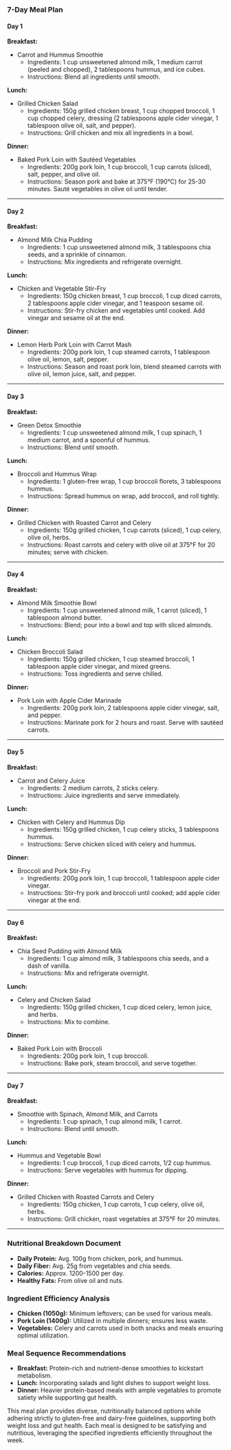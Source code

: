 ### 7-Day Meal Plan 

#### Day 1
**Breakfast:**  
- Carrot and Hummus Smoothie  
  - Ingredients: 1 cup unsweetened almond milk, 1 medium carrot (peeled and chopped), 2 tablespoons hummus, and ice cubes.  
  - Instructions: Blend all ingredients until smooth.  

**Lunch:**  
- Grilled Chicken Salad  
  - Ingredients: 150g grilled chicken breast, 1 cup chopped broccoli, 1 cup chopped celery, dressing (2 tablespoons apple cider vinegar, 1 tablespoon olive oil, salt, and pepper).  
  - Instructions: Grill chicken and mix all ingredients in a bowl.  

**Dinner:**  
- Baked Pork Loin with Sautéed Vegetables  
  - Ingredients: 200g pork loin, 1 cup broccoli, 1 cup carrots (sliced), salt, pepper, and olive oil.  
  - Instructions: Season pork and bake at 375°F (190°C) for 25-30 minutes. Sauté vegetables in olive oil until tender.  

---

#### Day 2
**Breakfast:**  
- Almond Milk Chia Pudding  
  - Ingredients: 1 cup unsweetened almond milk, 3 tablespoons chia seeds, and a sprinkle of cinnamon.  
  - Instructions: Mix ingredients and refrigerate overnight.  

**Lunch:**  
- Chicken and Vegetable Stir-Fry  
  - Ingredients: 150g chicken breast, 1 cup broccoli, 1 cup diced carrots, 2 tablespoons apple cider vinegar, and 1 teaspoon sesame oil.  
  - Instructions: Stir-fry chicken and vegetables until cooked. Add vinegar and sesame oil at the end.  

**Dinner:**  
- Lemon Herb Pork Loin with Carrot Mash  
  - Ingredients: 200g pork loin, 1 cup steamed carrots, 1 tablespoon olive oil, lemon, salt, pepper.  
  - Instructions: Season and roast pork loin, blend steamed carrots with olive oil, lemon juice, salt, and pepper.  

---

#### Day 3
**Breakfast:**  
- Green Detox Smoothie  
  - Ingredients: 1 cup unsweetened almond milk, 1 cup spinach, 1 medium carrot, and a spoonful of hummus.  
  - Instructions: Blend until smooth.  

**Lunch:**  
- Broccoli and Hummus Wrap  
  - Ingredients: 1 gluten-free wrap, 1 cup broccoli florets, 3 tablespoons hummus.  
  - Instructions: Spread hummus on wrap, add broccoli, and roll tightly.  

**Dinner:**  
- Grilled Chicken with Roasted Carrot and Celery  
  - Ingredients: 150g grilled chicken, 1 cup carrots (sliced), 1 cup celery, olive oil, herbs.  
  - Instructions: Roast carrots and celery with olive oil at 375°F for 20 minutes; serve with chicken.  

---

#### Day 4
**Breakfast:**  
- Almond Milk Smoothie Bowl  
  - Ingredients: 1 cup unsweetened almond milk, 1 carrot (sliced), 1 tablespoon almond butter.  
  - Instructions: Blend; pour into a bowl and top with sliced almonds.  

**Lunch:**  
- Chicken Broccoli Salad  
  - Ingredients: 150g grilled chicken, 1 cup steamed broccoli, 1 tablespoon apple cider vinegar, and mixed greens.  
  - Instructions: Toss ingredients and serve chilled.  

**Dinner:**  
- Pork Loin with Apple Cider Marinade  
  - Ingredients: 200g pork loin, 2 tablespoons apple cider vinegar, salt, and pepper.  
  - Instructions: Marinate pork for 2 hours and roast. Serve with sautéed carrots.  

---

#### Day 5
**Breakfast:**  
- Carrot and Celery Juice  
  - Ingredients: 2 medium carrots, 2 sticks celery.  
  - Instructions: Juice ingredients and serve immediately.  

**Lunch:**  
- Chicken with Celery and Hummus Dip  
  - Ingredients: 150g grilled chicken, 1 cup celery sticks, 3 tablespoons hummus.  
  - Instructions: Serve chicken sliced with celery and hummus.  

**Dinner:**  
- Broccoli and Pork Stir-Fry  
  - Ingredients: 200g pork loin, 1 cup broccoli, 1 tablespoon apple cider vinegar.  
  - Instructions: Stir-fry pork and broccoli until cooked; add apple cider vinegar at the end.  

---

#### Day 6
**Breakfast:**  
- Chia Seed Pudding with Almond Milk  
  - Ingredients: 1 cup almond milk, 3 tablespoons chia seeds, and a dash of vanilla.  
  - Instructions: Mix and refrigerate overnight.  

**Lunch:**  
- Celery and Chicken Salad  
  - Ingredients: 150g grilled chicken, 1 cup diced celery, lemon juice, and herbs.  
  - Instructions: Mix to combine.  

**Dinner:**  
- Baked Pork Loin with Broccoli  
  - Ingredients: 200g pork loin, 1 cup broccoli.  
  - Instructions: Bake pork, steam broccoli, and serve together.  

---

#### Day 7
**Breakfast:**  
- Smoothie with Spinach, Almond Milk, and Carrots  
  - Ingredients: 1 cup spinach, 1 cup almond milk, 1 carrot.  
  - Instructions: Blend until smooth.  

**Lunch:**  
- Hummus and Vegetable Bowl  
  - Ingredients: 1 cup broccoli, 1 cup diced carrots, 1/2 cup hummus.  
  - Instructions: Serve vegetables with hummus for dipping.  

**Dinner:**  
- Grilled Chicken with Roasted Carrots and Celery  
  - Ingredients: 150g chicken, 1 cup carrots, 1 cup celery, olive oil, herbs.  
  - Instructions: Grill chicken, roast vegetables at 375°F for 20 minutes.  

---

### Nutritional Breakdown Document
- **Daily Protein:** Avg. 100g from chicken, pork, and hummus.
- **Daily Fiber:** Avg. 25g from vegetables and chia seeds.
- **Calories:** Approx. 1200-1500 per day.
- **Healthy Fats:** From olive oil and nuts.

### Ingredient Efficiency Analysis
- **Chicken (1050g):** Minimum leftovers; can be used for various meals.  
- **Pork Loin (1400g):** Utilized in multiple dinners; ensures less waste.  
- **Vegetables:** Celery and carrots used in both snacks and meals ensuring optimal utilization.

### Meal Sequence Recommendations
- **Breakfast:** Protein-rich and nutrient-dense smoothies to kickstart metabolism.
- **Lunch:** Incorporating salads and light dishes to support weight loss.
- **Dinner:** Heavier protein-based meals with ample vegetables to promote satiety while supporting gut health.

This meal plan provides diverse, nutritionally balanced options while adhering strictly to gluten-free and dairy-free guidelines, supporting both weight loss and gut health. Each meal is designed to be satisfying and nutritious, leveraging the specified ingredients efficiently throughout the week.
